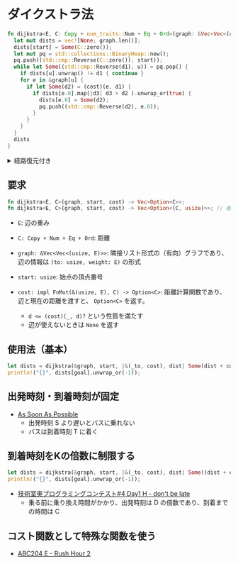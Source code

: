 # ダイクストラ法

```rust
fn dijkstra<E, C: Copy + num_traits::Num + Eq + Ord>(graph: &Vec<Vec<(usize, E)>>, start: usize, mut cost: impl FnMut(&(usize, E), C) -> Option<C>) -> Vec<Option<C>> {
  let mut dists = vec![None; graph.len()];
  dists[start] = Some(C::zero());
  let mut pq = std::collections::BinaryHeap::new();
  pq.push((std::cmp::Reverse(C::zero()), start));
  while let Some((std::cmp::Reverse(d1), u)) = pq.pop() {
    if dists[u].unwrap() != d1 { continue }
    for e in &graph[u] {
      if let Some(d2) = (cost)(e, d1) {
        if dists[e.0].map(|d3| d3 > d2 ).unwrap_or(true) {
          dists[e.0] = Some(d2);
          pq.push((std::cmp::Reverse(d2), e.0));
        }
      }
    }
  }
  dists
}
```

<details><summary>経路復元付き</summary>
  
```rust
fn dijkstra<E, C: Copy + num_traits::Num + Eq + Ord>(graph: &Vec<Vec<(usize, E)>>, start: usize, mut cost: impl FnMut(&(usize, E), C) -> Option<C>) -> Vec<Option<(C, usize)>> {
  let mut dists = vec![None; graph.len()];
  dists[start] = Some((C::zero(), start));
  let mut pq = std::collections::BinaryHeap::new();
  pq.push((std::cmp::Reverse(C::zero()), start));
  while let Some((std::cmp::Reverse(d1), u)) = pq.pop() {
    if dists[u].unwrap().0 != d1 { continue }
    for e in &graph[u] {
      if let Some(d2) = (cost)(e, d1) {
        if dists[e.0].map(|(d3, _)| d3 > d2 ).unwrap_or(true) {
          dists[e.0] = Some((d2, u));
          pq.push((std::cmp::Reverse(d2), e.0));
        }
      }
    }
  }
  dists
}
```

</details>

## 要求

```rust
fn dijkstra<E, C>(graph, start, cost) -> Vec<Option<C>>;
fn dijkstra<E, C>(graph, start, cost) -> Vec<Option<(C, usize)>>; // 経路復元付き
```

- `E`: 辺の重み
- `C: Copy + Num + Eq + Ord`: 距離

- `graph: &Vec<Vec<(usize, E)>>`: 隣接リスト形式の（有向）グラフであり、辺の情報は `(to: usize, weight: E)` の形式
- `start: usize`: 始点の頂点番号
- `cost: impl FnMut(&(usize, E), C) -> Option<C>`: 距離計算関数であり、辺と現在の距離を渡すと、 `Option<C>` を返す。
  - `d <= (cost)(_, d)?` という性質を満たす
  - 辺が使えないときは `None` を返す

## 使用法（基本）

```rust
let dists = dijkstra(&graph, start, |&(_to, cost), dist| Some(dist + cost) );
println!("{}", dists[goal].unwrap_or(-1));
```

## 出発時刻・到着時刻が固定

- [As Soon As Possible](https://mojacoder.app/users/magurofly/problems/as-soon-as-possible/submissions/31635903-15d2-40ed-a3d8-6df45baa5b00)
  - 出発時刻 S より遅いとバスに乗れない
  - バスは到着時刻 T に着く

## 到着時刻をKの倍数に制限する

```rust
let dists = dijkstra(&graph, start, |&(_to, cost), dist| Some((dist + cost + K - 1) / K * K) );
println!("{}", dists[goal].unwrap_or(-1));
```

- [技術室奥プログラミングコンテスト#4 Day1 H - don't be late](https://atcoder.jp/contests/tkppc4-1/submissions/23281297)
  - 乗る前に乗り換え時間がかかり、出発時刻は D の倍数であり、到着までの時間は C

## コスト関数として特殊な関数を使う

- [ABC204 E - Rush Hour 2](https://atcoder.jp/contests/abc204/submissions/23281757)
